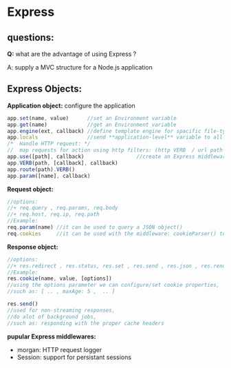 Express
=====


questions:
----
**Q:** what are the advantage of using Express ?

A: supply a MVC structure for a Node.js application



Express Objects:
-----


**Application object:** configure the application

```javascript
app.set(name, value)      //set an Environment variable
app.get(name)             //get an Environment variable
app.engine(ext, callback) //define template engine for spacific file-type rendering 
app.locals                //send **application-level** variable to all rendered templates
/*  Handle HTTP request: */
//  map requests for action using http filters: (http VERB  / url path / url parameters)
app.use([path], callback)                 //create an Express middleware
app.VERB(path, [callback], callback)      
app.route(path).VERB()                    
app.param([name], callback)               
```

**Request object:**

```javascript
//options:
//+ req.query , req.params, req.body 
//+ req.host, req.ip, req.path
//Example:
req.param(name) //it can be used to query a JSON object()
req.cookies     //it can be used with the middleware: cookieParser() to retrieve cookies sent by a user-agent
```

**Response object:**

```javascript
//options:
//+ res.redirect , res.status, res.set , res.send , res.json , res.render
//Example:
res.cookie(name, value, [options]) 
//using the options parameter we can configure/set cookie properties,
//such as: [ .. , maxAge: 5 ,  .. ] 

res.send() 
//used for non-streaming responses, 
//do alot of background jobs, 
//such as: responding with the proper cache headers
```

**pupular Express middlewares:**
- morgan: HTTP request logger 
- Session: support for persistant sessions
